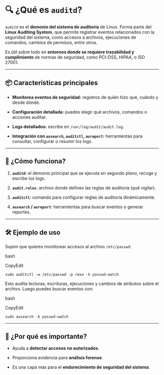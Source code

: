 # 🔍 ¿Qué es `auditd`?

`auditd` es el **demonio del sistema de auditoría** de Linux. Forma parte del **Linux Auditing System**, que permite registrar eventos relacionados con la seguridad del sistema, como accesos a archivos, ejecuciones de comandos, cambios de permisos, entre otros.

Es útil sobre todo en **entornos donde se requiere trazabilidad y cumplimiento** de normas de seguridad, como PCI-DSS, HIPAA, o ISO 27001.

---

## 📦 Características principales

- **Monitorea eventos de seguridad:** registros de quién hizo qué, cuándo y desde dónde.
  
- **Configuración detallada:** puedes elegir qué archivos, comandos o acciones auditar.
  
- **Logs detallados:** escribe en `/var/log/audit/audit.log`.
  
- **Integración con `ausearch`, `auditctl`, `aureport`:** herramientas para consultar, configurar o resumir los logs.
  

---

## 🧠 ¿Cómo funciona?

1. **`auditd`**: el demonio principal que se ejecuta en segundo plano, recoge y escribe los logs.
  
2. **`audit.rules`**: archivo donde defines las reglas de auditoría (qué vigilar).
  
3. **`auditctl`**: comando para configurar reglas de auditoría dinámicamente.
  
4. **`ausearch` / `aureport`**: herramientas para buscar eventos o generar reportes.
  

---

## 🛠️ Ejemplo de uso

Supón que quieres monitorear accesos al archivo `/etc/passwd`:

bash

CopyEdit

`sudo auditctl -w /etc/passwd -p rwxa -k passwd-watch`

Esto audita lecturas, escrituras, ejecuciones y cambios de atributos sobre el archivo. Luego puedes buscar eventos con:

bash

CopyEdit

`sudo ausearch -k passwd-watch`

---

## 🚨 ¿Por qué es importante?

- Ayuda a **detectar accesos no autorizados**.
  
- Proporciona evidencia para **análisis forense**.
  
- Es una capa más para el **endurecimiento de seguridad del sistema**.